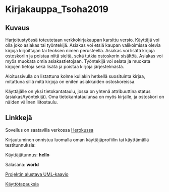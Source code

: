 # Kirjakauppa_Tsoha2019

## Kuvaus

Harjoitustyössä toteutetaan verkkokirjakaupan karsittu versio. Käyttäjä voi olla joko asiakas tai työntekijä. 
Asiakas voi etsiä kaupan valikoimissa olevia kirjoja kirjoittajan tai teoksen nimen perusteella.
Asiakas voi lisätä kirjoja ostoskoriin ja poistaa niitä sieltä, sekä tutkia ostoskorin sisältöä. 
Asiakas voi myös muokata omia asiakastietojaan. Työntekijä voi selata ja muokata kirjojen tietoja 
sekä lisätä ja poistaa kirjoja järjestelmästä. 

Aloitussivulla on listattuna kolme kullakin hetkellä suosituinta kirjaa, mitattuna sillä mitä kirjoja
on eniten asiakkaiden ostoskoreissa.

Käyttäjälle on yksi tietokantataulu, jossa on yhtenä attribuuttina status (asiakas/työntekijä). Oma tietokantataulunsa
on myös kirjalle, ja ostoskori on näiden välinen liitostaulu.

## Linkkejä

Sovellus on saatavilla verkossa [Herokussa](https://verkkokirjakauppa.herokuapp.com/)

Kirjautuminen onnistuu luomalla oman käyttäjäprofiilin tai käyttämällä testitunnuksia:

Käyttäjätunnus: **hello**

Salasana: **world**


[Projektin alustava UML-kaavio](documentation/tietokantakaavio.jpg)

[Käyttötapauksia](documentation/user_stories.txt)

     
